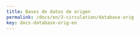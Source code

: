```yaml
---
title: Bases de datos de origen
permalink: /docs/en/3-circulation/database-orig
key: docs-database-orig-en
---
```

